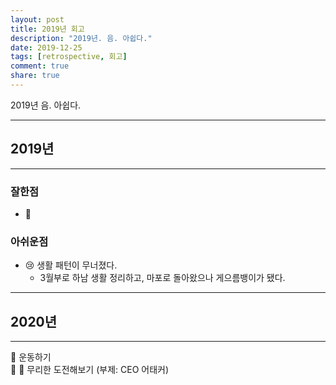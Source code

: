 ```yaml
---
layout: post
title: 2019년 회고
description: "2019년. 음. 아쉽다."
date: 2019-12-25
tags: [retrospective, 회고]
comment: true
share: true
---
```


2019년 음. 아쉽다.

---
## 2019년
---
### 잘한점
- :no_good:

### 아쉬운점
- :cry: 생활 패턴이 무너졌다.  
  - 3월부로 하남 생활 정리하고, 마포로 돌아왔으나 게으름뱅이가 됐다.
---
## 2020년
---
:punch: 운동하기  
:punch: :punch: 무리한 도전해보기 (부제: CEO 어태커)
